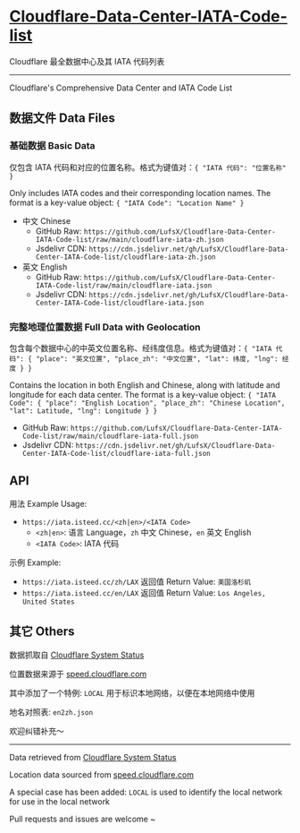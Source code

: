 # [Cloudflare-Data-Center-IATA-Code-list](https://github.com/LufsX/Cloudflare-Data-Center-IATA-Code-list)

Cloudflare 最全数据中心及其 IATA 代码列表

---

Cloudflare's Comprehensive Data Center and IATA Code List

## 数据文件 Data Files

### 基础数据 Basic Data

仅包含 IATA 代码和对应的位置名称。格式为键值对：`{ "IATA 代码": "位置名称" }`

Only includes IATA codes and their corresponding location names. The format is a key-value object: `{ "IATA Code": "Location Name" }`

- 中文 Chinese
  - GitHub Raw: `https://github.com/LufsX/Cloudflare-Data-Center-IATA-Code-list/raw/main/cloudflare-iata-zh.json`
  - Jsdelivr CDN: `https://cdn.jsdelivr.net/gh/LufsX/Cloudflare-Data-Center-IATA-Code-list/cloudflare-iata-zh.json`
- 英文 English
  - GitHub Raw: `https://github.com/LufsX/Cloudflare-Data-Center-IATA-Code-list/raw/main/cloudflare-iata.json`
  - Jsdelivr CDN: `https://cdn.jsdelivr.net/gh/LufsX/Cloudflare-Data-Center-IATA-Code-list/cloudflare-iata.json`

### 完整地理位置数据 Full Data with Geolocation

包含每个数据中心的中英文位置名称、经纬度信息。格式为键值对：`{ "IATA 代码": { "place": "英文位置", "place_zh": "中文位置", "lat": 纬度, "lng": 经度 } }`

Contains the location in both English and Chinese, along with latitude and longitude for each data center. The format is a key-value object: `{ "IATA Code": { "place": "English Location", "place_zh": "Chinese Location", "lat": Latitude, "lng": Longitude } }`

- GitHub Raw: `https://github.com/LufsX/Cloudflare-Data-Center-IATA-Code-list/raw/main/cloudflare-iata-full.json`
- Jsdelivr CDN: `https://cdn.jsdelivr.net/gh/LufsX/Cloudflare-Data-Center-IATA-Code-list/cloudflare-iata-full.json`

## API

用法 Example Usage:

- `https://iata.isteed.cc/<zh|en>/<IATA Code>`
  - `<zh|en>`: 语言 Language，`zh` 中文 Chinese，`en` 英文 English
  - `<IATA Code>`: IATA 代码

示例 Example:

- `https://iata.isteed.cc/zh/LAX`
  返回值 Return Value: `美国洛杉矶`
- `https://iata.isteed.cc/en/LAX`
  返回值 Return Value: `Los Angeles, United States`

## 其它 Others

数据抓取自 [Cloudflare System Status](https://www.cloudflarestatus.com/api/v2/components.json)

位置数据来源于 [speed.cloudflare.com](https://speed.cloudflare.com/locations)

其中添加了一个特例: `LOCAL` 用于标识本地网络，以便在本地网络中使用

地名对照表: `en2zh.json`

欢迎纠错补充～

---

Data retrieved from [Cloudflare System Status](https://www.cloudflarestatus.com/api/v2/components.json)

Location data sourced from [speed.cloudflare.com](https://speed.cloudflare.com/locations)

A special case has been added: `LOCAL` is used to identify the local network for use in the local network

Pull requests and issues are welcome ~

